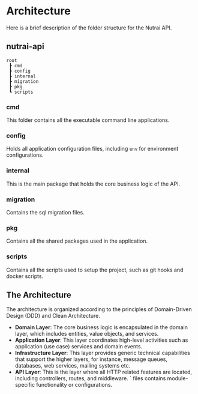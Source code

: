 # Architecture
Here is a brief description of the folder structure for the Nutrai API.

## nutrai-api
```
root
 ┣ cmd
 ┣ config
 ┣ internal
 ┣ migration
 ┣ pkg
 ┗ scripts
```

### cmd
This folder contains all the executable command line applications.
  
### config
Holds all application configuration files, including `env` for environment configurations.

### internal
This is the main package that holds the core business logic of the API.
  
### migration
Contains the sql migration files.

### pkg
Contains all the shared packages used in the application.

### scripts
Contains all the scripts used to setup the project, such as git hooks and docker scripts.

## The Architecture
The architecture is organized according to the principles of Domain-Driven Design (DDD) and Clean Architecture.
- **Domain Layer**: The core business logic is encapsulated in the domain layer, which includes entities, value objects, and services.
- **Application Layer**: This layer coordinates high-level activities such as application (use case) services and domain events.
- **Infrastructure Layer**: This layer provides generic technical capabilities that support the higher layers, for instance, message queues, databases, web services, mailing systems etc.
- **API Layer**: This is the layer where all HTTP related features are located, including controllers, routes, and middleware.
` files contains module-specific functionality or configurations.
